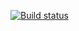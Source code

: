 [![Build status](https://ci.appveyor.com/api/projects/status/v40rsbjwy820pgad?svg=true)](https://ci.appveyor.com/project/Nightfox87/patterns)

